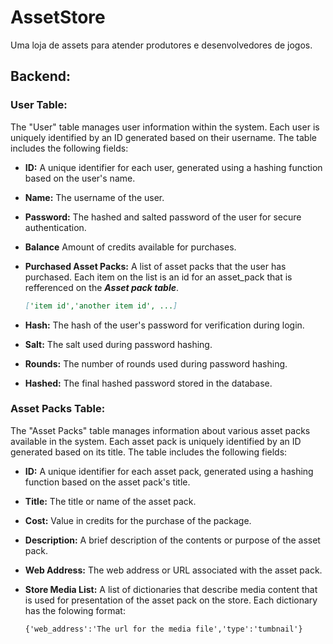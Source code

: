 # AssetStore
Uma loja de assets para atender produtores e desenvolvedores de jogos.

## Backend:

### User Table:

The "User" table manages user information within the system. Each user is uniquely identified by an ID generated based on their username. The table includes the following fields:
- **ID:** A unique identifier for each user, generated using a hashing function based on the user's name.
- **Name:** The username of the user.
- **Password:** The hashed and salted password of the user for secure authentication.
- **Balance** Amount of credits available for purchases.
- **Purchased Asset Packs:** A list of asset packs that the user has purchased. Each item on the list is an id for an asset_pack that is refferenced on the ***Asset pack table***.

    ```markdown
    ['item id','another item id', ...]
    
- **Hash:** The hash of the user's password for verification during login.
- **Salt:** The salt used during password hashing.
- **Rounds:** The number of rounds used during password hashing.
- **Hashed:** The final hashed password stored in the database.

### Asset Packs Table:

The "Asset Packs" table manages information about various asset packs available in the system. Each asset pack is uniquely identified by an ID generated based on its title. The table includes the following fields:

- **ID:** A unique identifier for each asset pack, generated using a hashing function based on the asset pack's title.
- **Title:** The title or name of the asset pack.
- **Cost:** Value in credits for the purchase of the package.
- **Description:** A brief description of the contents or purpose of the asset pack.
- **Web Address:** The web address or URL associated with the asset pack.
- **Store Media List:** A list of dictionaries that describe media content that is used for presentation of the asset pack on the store. Each dictionary has the folowing format:

    ```markdown
    {'web_address':'The url for the media file','type':'tumbnail'} 
